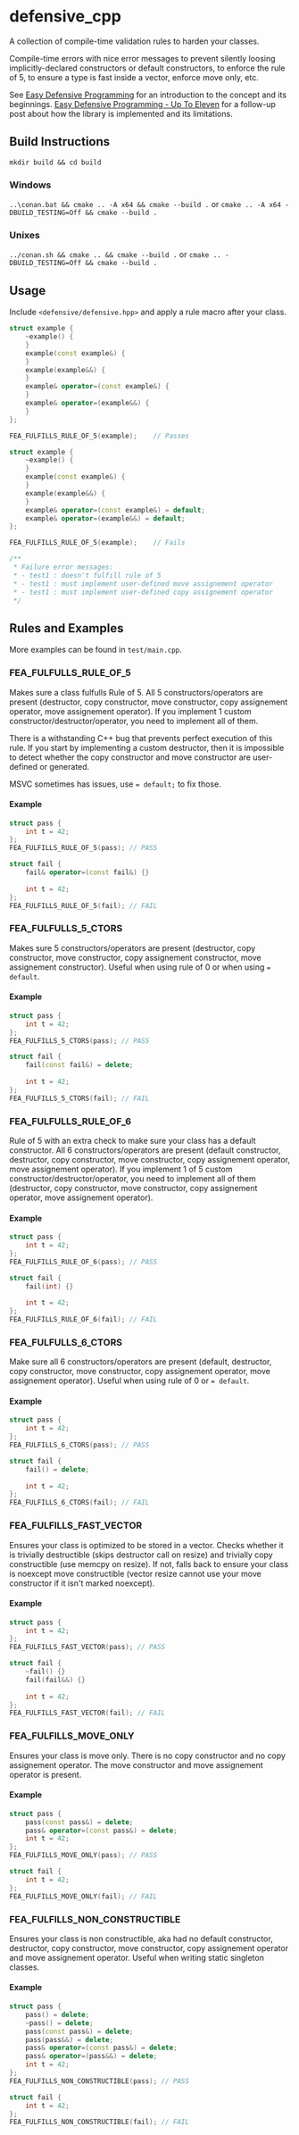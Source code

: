 # defensive_cpp
A collection of compile-time validation rules to harden your classes.

Compile-time errors with nice error messages to prevent silently loosing implicitly-declared constructors or default constructors, to enforce the rule of 5, to ensure a type is fast inside a vector, enforce move only, etc.

See [Easy Defensive Programming](https://philippegroarke.com/posts/2018/easy_defensive_programming/) for an introduction to the concept and its beginnings. [Easy Defensive Programming - Up To Eleven](https://philippegroarke.com/posts/2018/easy_defensive_programming_2/) for a follow-up post about how the library is implemented and its limitations.

## Build Instructions
`mkdir build && cd build`

### Windows
`..\conan.bat && cmake .. -A x64 && cmake --build .`
or
`cmake .. -A x64 -DBUILD_TESTING=Off && cmake --build .`

### Unixes
`../conan.sh && cmake .. && cmake --build .`
or
`cmake .. -DBUILD_TESTING=Off && cmake --build .`

## Usage
Include `<defensive/defensive.hpp>` and apply a rule macro after your class.

```cpp
struct example {
	~example() {
	}
	example(const example&) {
	}
	example(example&&) {
	}
	example& operator=(const example&) {
	}
	example& operator=(example&&) {
	}
};

FEA_FULFILLS_RULE_OF_5(example);	// Passes
```

```cpp
struct example {
	~example() {
	}
	example(const example&) {
	}
	example(example&&) {
	}
	example& operator=(const example&) = default;
	example& operator=(example&&) = default;
};

FEA_FULFILLS_RULE_OF_5(example);	// Fails

/**
 * Failure error messages:
 * - test1 : doesn't fulfill rule of 5
 * - test1 : must implement user-defined move assignement operator
 * - test1 : must implement user-defined copy assignement operator
 */
```

## Rules and Examples
More examples can be found in `test/main.cpp`.

### FEA_FULFULLS_RULE_OF_5
Makes sure a class fulfulls Rule of 5. All 5 constructors/operators are present (destructor, copy constructor, move constructor, copy assignement operator, move assignement operator). If you implement 1 custom constructor/destructor/operator, you need to implement all of them.

There is a withstanding C++ bug that prevents perfect execution of this rule. If you start by implementing a custom destructor, then it is impossible to detect whether the copy constructor and move constructor are user-defined or generated.

MSVC sometimes has issues, use `= default;` to fix those.

#### Example
```cpp
struct pass {
	int t = 42;
};
FEA_FULFILLS_RULE_OF_5(pass); // PASS

struct fail {
	fail& operator=(const fail&) {}
	
	int t = 42;
};
FEA_FULFILLS_RULE_OF_5(fail); // FAIL
```

### FEA_FULFULLS_5_CTORS
Makes sure 5 constructors/operators are present (destructor, copy constructor, move constructor, copy assignement constructor, move assignement constructor). Useful when using rule of 0 or when using `= default`.

#### Example
```cpp
struct pass {
	int t = 42;
};
FEA_FULFILLS_5_CTORS(pass); // PASS

struct fail {
	fail(const fail&) = delete;
	
	int t = 42;
};
FEA_FULFILLS_5_CTORS(fail); // FAIL
```

### FEA_FULFULLS_RULE_OF_6
Rule of 5 with an extra check to make sure your class has a default constructor. All 6 constructors/operators are present (default constructor, destructor, copy constructor, move constructor, copy assignement operator, move assignement operator). If you implement 1 of 5 custom constructor/destructor/operator, you need to implement all of them (destructor, copy constructor, move constructor, copy assignement operator, move assignement operator).

#### Example
```cpp
struct pass {
	int t = 42;
};
FEA_FULFILLS_RULE_OF_6(pass); // PASS

struct fail {
	fail(int) {}
	
	int t = 42;
};
FEA_FULFILLS_RULE_OF_6(fail); // FAIL
```

### FEA_FULFULLS_6_CTORS
Make sure all 6 constructors/operators are present (default, destructor, copy constructor, move constructor, copy assignement operator, move assignement operator). Useful when using rule of 0 or `= default`.

#### Example
```cpp
struct pass {
	int t = 42;
};
FEA_FULFILLS_6_CTORS(pass); // PASS

struct fail {
	fail() = delete;
	
	int t = 42;
};
FEA_FULFILLS_6_CTORS(fail); // FAIL
```

### FEA_FULFILLS_FAST_VECTOR
Ensures your class is optimized to be stored in a vector. Checks whether it is trivially destructible (skips destructor call on resize) and trivially copy constructible (use memcpy on resize). If not, falls back to ensure your class is noexcept move constructible (vector resize cannot use your move constructor if it isn't marked noexcept).

#### Example
```cpp
struct pass {
	int t = 42;
};
FEA_FULFILLS_FAST_VECTOR(pass); // PASS

struct fail {
	~fail() {}
	fail(fail&&) {}
	
	int t = 42;
};
FEA_FULFILLS_FAST_VECTOR(fail); // FAIL
```

### FEA_FULFILLS_MOVE_ONLY
Ensures your class is move only. There is no copy constructor and no copy assignement operator. The move constructor and move assignement operator is present.

#### Example
```cpp
struct pass {
	pass(const pass&) = delete;
	pass& operator=(const pass&) = delete;
	int t = 42;
};
FEA_FULFILLS_MOVE_ONLY(pass); // PASS

struct fail {
	int t = 42;
};
FEA_FULFILLS_MOVE_ONLY(fail); // FAIL
```

### FEA_FULFILLS_NON_CONSTRUCTIBLE
Ensures your class is non constructible, aka had no default constructor, destructor, copy constructor, move constructor, copy assignement operator and move assignement operator. Useful when writing static singleton classes.

#### Example
```cpp
struct pass {
	pass() = delete;
	~pass() = delete;
	pass(const pass&) = delete;
	pass(pass&&) = delete;
	pass& operator=(const pass&) = delete;
	pass& operator=(pass&&) = delete;
	int t = 42;
};
FEA_FULFILLS_NON_CONSTRUCTIBLE(pass); // PASS

struct fail {
	int t = 42;
};
FEA_FULFILLS_NON_CONSTRUCTIBLE(fail); // FAIL
```
